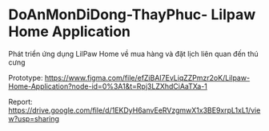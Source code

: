 # DoAnMonDiDong-ThayPhuc- Lilpaw Home Application
Phát triển ứng dụng LilPaw Home về mua hàng và đặt lịch liên quan đến thú cưng



Prototype: https://www.figma.com/file/efZiBAI7EvLiqZZPmzr2oK/Lilpaw-Home-Application?node-id=0%3A1&t=Rpj3LZXhdCiAaTXa-1

Report: https://drive.google.com/file/d/1EKDyH6anvEeRVzgmwX1x3BE9xrpL1xL1/view?usp=sharing
